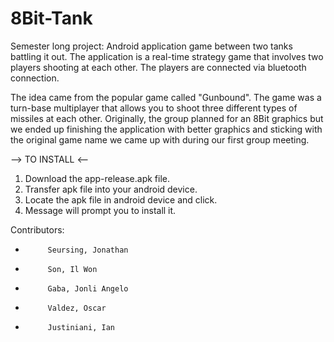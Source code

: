 # 8Bit-Tank

Semester long project: Android application game between two tanks battling it out. The application is a real-time strategy game
that involves two players shooting at each other. The players are connected via bluetooth connection. 

The idea came from the popular game called "Gunbound". The game was a turn-base multiplayer that allows you to shoot three different
types of missiles at each other. Originally, the group planned for an 8Bit graphics but we ended up finishing the application with better
graphics and sticking with the original game name we came up with during our first group meeting. 


--> TO INSTALL <--
1. Download the app-release.apk file.
2. Transfer apk file into your android device.
3. Locate the apk file in android device and click.
4. Message will prompt you to install it.

Contributors:

 *          Seursing, Jonathan
 *          Son, Il Won
 *          Gaba, Jonli Angelo
 *          Valdez, Oscar
 *          Justiniani, Ian
